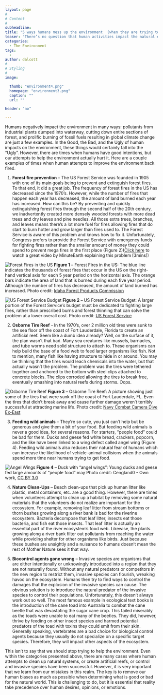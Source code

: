```yaml
---
layout: page
#
# Content
#
subheadline:
title: "5 ways humans mess up the environment  (when they are trying to help)"
teaser: "There’s no question that human activities impact the natural environment. Some times human activities have devastating consequences on the environment, while some human activities have the sole purpose of improving or restoring the environment. Unfortunately, the latter occasionally has a negative result, despite having positive intentions."
categories:
  - The Environment
tags:
  -
author: dalcott
#
# Styling
#
image:

  thumb: "environment4.png"
  homepage: "environment3.png"
  caption: ""
  url: ""

header: "no"

---
```

Humans negatively impact the environment in many ways: pollutants from industrial plants dumped into waterway, cutting down entire sections of forest, and prolific burning of fossil fuels resulting in global climate change are just a few examples. In the Good, the Bad, and the Ugly of human impacts on the environment, these things would certainly fall into the “Ugly”. However, there are times when humans have good intentions, but our attempts to help the environment actually hurt it. Here are a couple examples of times when human attempts to improve the environment back fired.


1) **Forest fire prevention** – The US Forest Service was founded in 1905 with one of its main goals being to prevent and extinguish forest fires. To that end, it did a great job. The frequency of forest fires in the US has decreased since the 1970’s. However, while the number of fires that happen each year has decreased, the amount of land burned each year has increased. How can this be? By preventing and quickly extinguishing forest fires through the second half of the 20th century, we inadvertently created more densely wooded forests with more dead trees and dry leaves and pine needles. All those extra trees, branches, and leaves means there’s a lot more fuel for fires allowing fires that do start to burn hotter and grow larger than fires used to. The Forest Service is aware of this problem and knows how to fix it. Unfortunately, Congress prefers to provide the Forest Service with emergency funds for fighting fires rather than the smaller amount of money they could spend to prevent mega fires in the first place (Figure 2)([Click here](https://www.youtube.com/watch?v=NX1xnWPSjKg) to watch a great video by MinuteEarth explaining this problem [3mins])

![Forest Fires in the US](environment1.png)
**Figure 1** – Forest Fires in the US: The blue line indicates the thousands of forest fires that occur in the US on the right-hand vertical axis for each 5 year period on the horizontal axis. The orange bars indicate the area of land that is burned during each five year period. Although the number of fires has decreased, the amount of land burned has increased. Photo credit: [Idaho Forest Products Commission](http://www.idahoforests.org/fire.htm)

![US Forest Service Budget](environment2.png)
**Figure 2** – US Forest Service Budget: A larger portion of the Forest Service’s budget must be dedicated to fighting large fires, rather than prescribed burns and forest thinning that can solve the problem at a lower overall cost. Photo credit: [US Forest Service](http://www.fs.fed.us/about-agency/budget-performance/cost-fire-operations)

2) **Osborne Tire Reef**  - In the 1970’s, over 2 million old tires were sunk to the sea floor off the coast of Fort Lauderdale, Florida to create an artificial reef. Seem like a dumb idea already? Well, on the surface of it, the plan wasn’t that bad. Many sea creatures like mussels, barnacles, and tube worms need solid structure to attach to. These organisms can help build the base of a food web to feed larger organisms like fish. Not to mention, many fish like having structure to hide in or around. You may be thinking that the tires would leach chemicals into the water, but that actually wasn’t the problem. The problem was the tires were tethered together and anchored to the bottom with steel clips attached to concrete blocks. The clips corroded allowing the tires to break free, eventually smashing into natural reefs during storms. Oops.

![Osborne Tire Reef](environment3.png)
**Figure 3** – Osborne Tire Reef: A picture showing just some of the tires that were sunk off the coast of Fort Lauderdale, FL. Even the tires that didn’t break away and cause further damage weren’t terribly successful at attracting marine life. Photo credit: [Navy Combat Camera Dive Ex-East](https://commons.wikimedia.org/w/index.php?curid=7639120)

3) **Feeding wild animals** – They’re so cute, you just can’t help but be generous and give them a bit of your food. But feeding wild animals is never a good idea, for several reasons.  For starters, “people food” could be bad for them. Ducks and geese fed white bread, crackers, popcorn, and the like have been linked to a wing defect called angel wing (Figure 4). Feeding wild animals also reduces their natural fear of humans which can increase the likelihood of vehicle-animal collisions when the animals spend more time near humans trying to get food.

![Angel Wings](environment4.png)
**Figure 4** – Duck with “angel wings”: Young ducks and geese fed large amounts of “people food” may Photo credit: Cengland0 - Own work, [CC BY 3.0](https://commons.wikimedia.org/w/index.php?curid=4936599)

4) **Nature Clean-Ups** – Beach clean-ups that pick up human litter like plastic, metal containers, etc. are a good thing. However, there are times when volunteers attempt to clean up a habitat by removing some natural materials that the volunteers do not realize are important for the ecosystem. For example, removing leaf litter from stream bottoms or thorn bushes growing along a river bank is bad for the riverine ecosystem. Bacteria decompose that leaf litter, insects eat those bacteria, and fish eat those insects. That leaf litter is actually an essential part of the river ecosystem’s food web. Likewise, the plants growing along a river bank filter out pollutants from reaching the water while providing shelter for other organisms like birds. Just because these bushes are unsightly and a nuisance to humans doesn’t mean the rest of Mother Nature sees it that way.

5) **Biocontrol agents gone wrong** – Invasive species are organisms that are either intentionally or unknowingly introduced into a region that they are not naturally found. Without any natural predators or competitors in the new region to restrict them, invasive species can flourish, wreaking havoc on the ecosystem. Humans then try to find ways to control the damages that the explosion of the invasive species can cause. The obvious solution is to introduce the natural predator of the invasive species to control their populations. Unfortunately, this doesn’t always work out so well. The most famous example in ecological text books is the introduction of the cane toad into Australia to combat the cane beetle that was devastating the sugar cane crop. This failed miserably as the toads were unable to eat many of the beetles. They did, however, thrive by feeding on other insect species and harmed potential predators of the toad with toxins they could emit from their skin. Generally speaking, vertebrates are a bad choice for biological control agents because they usually do not specialize on a specific target species. Therefore, they will impact other aspects of the ecosystem.

This isn’t to say that we should stop trying to help the environment. Even within the categories presented above, there are many cases where human attempts to clean up natural systems, or create artificial reefs, or control and invasive species have been successful. However, it is very important that we learn from our mistakes in this realm. The key is to remove our human biases as much as possible when determining what is good or bad for the natural world. This is challenging to do, but it is essential that reality take precedence over human desires, opinions, or emotions.
